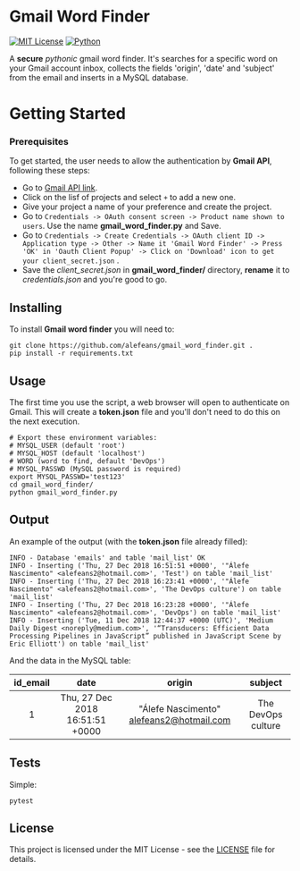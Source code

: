 # Gmail Word Finder
[![MIT License](https://img.shields.io/badge/license-MIT-007EC7.svg?style=flat)](/LICENSE) [![Python](https://img.shields.io/badge/python-3.6-blue.svg)]()

A **secure** *pythonic* gmail word finder. It's searches for a specific word on your Gmail account inbox, collects the fields 'origin', 'date' and 'subject' from the email and inserts in a MySQL database.

# Getting Started

### Prerequisites

To get started, the user needs to allow the authentication by **Gmail API**, following these steps:

* Go to [Gmail API link](https://console.developers.google.com/).
* Click on the lisf of projects and select `+` to add a new one.
* Give your project a name of your preference and create the project.
* Go to `Credentials -> OAuth consent screen -> Product name shown to users`. Use the name **gmail_word_finder.py** and Save.
* Go to `Credentials -> Create Credentials -> OAuth client ID -> Application type -> Other -> Name it 'Gmail Word Finder' -> Press 'OK' in 'Oauth Client Popup' -> Click on 'Download' icon to get your client_secret.json` .
* Save the *client_secret.json* in **gmail_word_finder/** directory, **rename** it to *credentials.json* and you're good to go.

## Installing

To install **Gmail word finder** you will need to:
```
git clone https://github.com/alefeans/gmail_word_finder.git .
pip install -r requirements.txt
```

## Usage

The first time you use the script, a web browser will open to authenticate on Gmail. This will create a **token.json** file and you'll don't need to do this on the next execution.

```
# Export these environment variables:
# MYSQL_USER (default 'root')
# MYSQL_HOST (default 'localhost')
# WORD (word to find, default 'DevOps')
# MYSQL_PASSWD (MySQL password is required)
export MYSQL_PASSWD='test123'
cd gmail_word_finder/
python gmail_word_finder.py
```

## Output

An example of the output (with the **token.json** file already filled):

```
INFO - Database 'emails' and table 'mail_list' OK
INFO - Inserting ('Thu, 27 Dec 2018 16:51:51 +0000', '"Álefe Nascimento" <alefeans2@hotmail.com>', 'Test') on table 'mail_list'
INFO - Inserting ('Thu, 27 Dec 2018 16:23:41 +0000', '"Álefe Nascimento" <alefeans2@hotmail.com>', 'The DevOps culture') on table 'mail_list'
INFO - Inserting ('Thu, 27 Dec 2018 16:23:28 +0000', '"Álefe Nascimento" <alefeans2@hotmail.com>', 'DevOps') on table 'mail_list'
INFO - Inserting ('Tue, 11 Dec 2018 12:44:37 +0000 (UTC)', 'Medium Daily Digest <noreply@medium.com>', '“Transducers: Efficient Data Processing Pipelines in JavaScript” published in JavaScript Scene by Eric Elliott') on table 'mail_list'
```

And the data in the MySQL table:

 id_email        | date | origin  | subject |
| :---: |:---:| :---:|:---:|
| 1| Thu, 27 Dec 2018 16:51:51 +0000 | "Álefe Nascimento" <alefeans2@hotmail.com>|  The DevOps culture|


## Tests

Simple:
```
pytest
```

## License

This project is licensed under the MIT License - see the [LICENSE](LICENSE) file for details.
